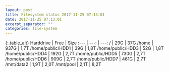 ```yaml
---
layout: post
title: Filesystem status 2017-11-25 07:13:01
date: 2017-11-25 07:13:01
excerpt_separator: ""
categories: file-system
---
```

{:.table_alt}
Harddrive | Free | Size
:--- | ---: | ---:
/ | 29G | 37G
/home | 937G | 1,7T
/home/public/HDD1 | 39G | 1,8T
/home/public/HDD3 | 52G | 1,8T
/home/public/HDD4 | 192G | 2,7T
/home/public/HDD5 | 730G | 2,7T
/home/public/HDD6 | 909G | 2,7T
/home/public/HDD7 | 461G | 2,7T
/mnt/data2 | 1,9T | 2,0T
/mnt/pool | 2,1T | 8,2T
